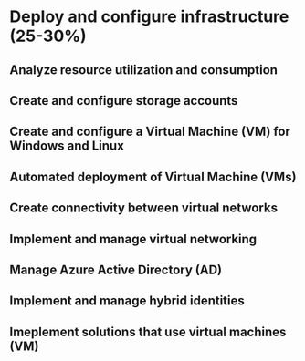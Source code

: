 # Deploy and configure infrastructure (25-30%)

## Analyze resource utilization and consumption

## Create and configure storage accounts



## Create and configure a Virtual Machine (VM) for Windows and Linux

## Automated deployment of Virtual Machine (VMs)

## Create connectivity between virtual networks

## Implement and manage virtual networking

## Manage Azure Active Directory (AD)

## Implement and manage hybrid identities

## Imeplement solutions that use virtual machines (VM)

